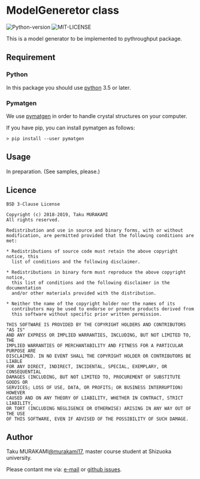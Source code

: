# ModelGeneretor class

![Python-version](https://img.shields.io/badge/Python-3.6-green.svg)
![MIT-LICENSE](https://img.shields.io/badge/licence-MIT-blue.svg)

This is a model generator to be implemented to pythroughput package.

## Requirement

### Python

In this package you should use [python](https://www.python.org/) 3.5 or later.

### Pymatgen

We use [pymatgen](https://github.com/materialsproject/pymatgen)
in order to handle crystal structures on your computer.

If you have pip, you can install pymatgen as follows:

~~~~
> pip install --user pymatgen
~~~~

## Usage

In preparation. (See samples, please.)

## Licence

~~~~
BSD 3-Clause License

Copyright (c) 2018-2019, Taku MURAKAMI
All rights reserved.

Redistribution and use in source and binary forms, with or without
modification, are permitted provided that the following conditions are met:

* Redistributions of source code must retain the above copyright notice, this
  list of conditions and the following disclaimer.

* Redistributions in binary form must reproduce the above copyright notice,
  this list of conditions and the following disclaimer in the documentation
  and/or other materials provided with the distribution.

* Neither the name of the copyright holder nor the names of its
  contributors may be used to endorse or promote products derived from
  this software without specific prior written permission.

THIS SOFTWARE IS PROVIDED BY THE COPYRIGHT HOLDERS AND CONTRIBUTORS "AS IS"
AND ANY EXPRESS OR IMPLIED WARRANTIES, INCLUDING, BUT NOT LIMITED TO, THE
IMPLIED WARRANTIES OF MERCHANTABILITY AND FITNESS FOR A PARTICULAR PURPOSE ARE
DISCLAIMED. IN NO EVENT SHALL THE COPYRIGHT HOLDER OR CONTRIBUTORS BE LIABLE
FOR ANY DIRECT, INDIRECT, INCIDENTAL, SPECIAL, EXEMPLARY, OR CONSEQUENTIAL
DAMAGES (INCLUDING, BUT NOT LIMITED TO, PROCUREMENT OF SUBSTITUTE GOODS OR
SERVICES; LOSS OF USE, DATA, OR PROFITS; OR BUSINESS INTERRUPTION) HOWEVER
CAUSED AND ON ANY THEORY OF LIABILITY, WHETHER IN CONTRACT, STRICT LIABILITY,
OR TORT (INCLUDING NEGLIGENCE OR OTHERWISE) ARISING IN ANY WAY OUT OF THE USE
OF THIS SOFTWARE, EVEN IF ADVISED OF THE POSSIBILITY OF SUCH DAMAGE.
~~~~

## Author

Taku MURAKAMI[@murakami17](https://github.com/murakami17/),
master course student at Shizuoka university.

Please contant me via:
[e-mail](mailto:murakami.taku.17@shizuoka.ac.jp) or
[github issues](https://github.com/murakami17/pythroughput/issues).
